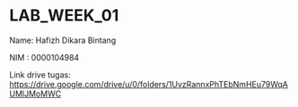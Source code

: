 # LAB_WEEK_01

Name: Hafizh Dikara Bintang

NIM : 0000104984

Link drive tugas:
https://drive.google.com/drive/u/0/folders/1UvzRannxPhTEbNmHEu79WqAUMlJMoMWC
